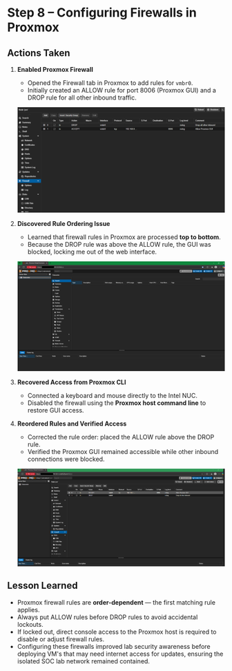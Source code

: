 # Step 8 – Configuring Firewalls in Proxmox  

## Actions Taken  

1. **Enabled Proxmox Firewall**  
   - Opened the Firewall tab in Proxmox to add rules for `vmbr0`.  
   - Initially created an ALLOW rule for port 8006 (Proxmox GUI) and a DROP rule for all other inbound traffic.  

   ![Firewall Rules](Step-8/01-firewall-rules.png)  

2. **Discovered Rule Ordering Issue**  
   - Learned that firewall rules in Proxmox are processed **top to bottom**.  
   - Because the DROP rule was above the ALLOW rule, the GUI was blocked, locking me out of the web interface.  

   ![Locked Out](Step-8/02-firewall-locked-out.png)  

3. **Recovered Access from Proxmox CLI**  
   - Connected a keyboard and mouse directly to the Intel NUC.  
   - Disabled the firewall using the **Proxmox host command line** to restore GUI access.  


4. **Reordered Rules and Verified Access**  
   - Corrected the rule order: placed the ALLOW rule above the DROP rule.  
   - Verified the Proxmox GUI remained accessible while other inbound connections were blocked.  

   ![Firewall Fixed](Step-8/03-firewall-fixed.png)  

## Lesson Learned  
- Proxmox firewall rules are **order-dependent** — the first matching rule applies.  
- Always put ALLOW rules before DROP rules to avoid accidental lockouts.  
- If locked out, direct console access to the Proxmox host is required to disable or adjust firewall rules.  
- Configuring these firewalls improved lab security awareness before deploying VM's that may need internet access for updates, ensuring the isolated SOC lab network remained contained.  
